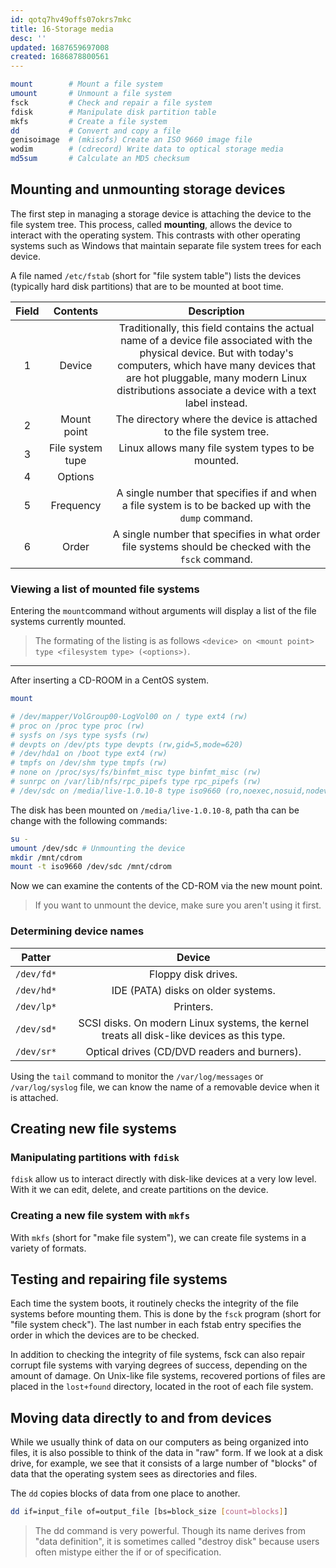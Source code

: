 ```yaml
---
id: qotq7hv49offs07okrs7mkc
title: 16-Storage media
desc: ''
updated: 1687659697008
created: 1686878800561
---
```


```BASH
mount        # Mount a file system
umount       # Unmount a file system
fsck         # Check and repair a file system
fdisk        # Manipulate disk partition table
mkfs         # Create a file system
dd           # Convert and copy a file
genisoimage  # (mkisofs) Create an ISO 9660 image file
wodim        # (cdrecord) Write data to optical storage media
md5sum       # Calculate an MD5 checksum
```

## Mounting and unmounting storage devices

The first step in managing a storage device is attaching the device to the file system tree. This process, called **mounting**, allows the device to interact with the operating system.  This contrasts with other operating systems such as Windows that maintain separate file system trees for each
device.

A file named `/etc/fstab` (short for "file system table") lists the devices (typically hard disk partitions) that are to be mounted at boot time.

| Field |     Contents     |                                                                                                                            Description                                                                                                                             |
|:-----:|:----------------:|:------------------------------------------------------------------------------------------------------------------------------------------------------------------------------------------------------------------------------------------------------------------:|
|   1   |      Device      | Traditionally, this field contains the actual name of a device file associated with the physical device. But with today's computers, which have many devices that are hot pluggable, many modern Linux distributions associate a device with a text label instead. |
|   2   |   Mount point    |                                                                                                The directory where the device is attached to the file system tree.                                                                                                 |
|   3   | File system tupe |                                                                                                         Linux allows many file system types to be mounted.                                                                                                         |
|   4   |     Options      |                                                                                                                                                                                                                                                                    |
|   5   |    Frequency     |                                                                                A single number that specifies if and when a file system is to be backed up with the `dump` command.                                                                                |
|   6   |      Order       |                                                                                A single number that specifies in what order file systems should be checked with the `fsck` command.                                                                                |

### Viewing a list of mounted file systems

Entering the `mount`command without arguments will display a list of the file systems currently mounted.

> The formating of the listing is as follows `<device> on <mount point> type <filesystem type> (<options>)`.

---

After inserting a CD-ROOM in a CentOS system.

```BASH
mount

# /dev/mapper/VolGroup00-LogVol00 on / type ext4 (rw)
# proc on /proc type proc (rw)
# sysfs on /sys type sysfs (rw)
# devpts on /dev/pts type devpts (rw,gid=5,mode=620)
# /dev/hda1 on /boot type ext4 (rw)
# tmpfs on /dev/shm type tmpfs (rw)
# none on /proc/sys/fs/binfmt_misc type binfmt_misc (rw)
# sunrpc on /var/lib/nfs/rpc_pipefs type rpc_pipefs (rw)
# /dev/sdc on /media/live-1.0.10-8 type iso9660 (ro,noexec,nosuid,nodev,uid=500)
```

The disk has been mounted on `/media/live-1.0.10-8`, path tha can be change with the following commands:

```BASH
su -
umount /dev/sdc # Unmounting the device
mkdir /mnt/cdrom
mount -t iso9660 /dev/sdc /mnt/cdrom
```

Now we can examine the contents of the CD-ROM via the new
mount point.

> If you want to unmount the device, make sure you aren't using it first.

### Determining device names

|   Patter   |                                           Device                                            |
|:----------:|:-------------------------------------------------------------------------------------------:|
| `/dev/fd*` |                                     Floppy disk drives.                                     |
| `/dev/hd*` |                             IDE (PATA) disks on older systems.                              |
| `/dev/lp*` |                                          Printers.                                          |
| `/dev/sd*` | SCSI disks.  On modern Linux systems, the kernel treats all disk-like devices as this type. |
| `/dev/sr*` |                        Optical drives (CD/DVD readers and burners).                         |

Using the `tail` command to monitor the `/var/log/messages` or `/var/log/syslog` file, we can know the name of a removable device when it is attached.

## Creating new file systems

### Manipulating partitions with `fdisk`

`fdisk` allow us to interact directly with disk-like devices at a very low level. With it we can edit, delete, and create partitions on the device.

### Creating a new file system with `mkfs`

With `mkfs` (short for "make file system"), we can create file systems in a variety of formats.

## Testing and repairing file systems

Each time the system boots, it routinely checks the
integrity of the file systems before mounting them. This is done by the `fsck` program (short for "file system check"). The last number in each fstab entry specifies the order in which the devices are to be checked.

In addition to checking the integrity of file systems, fsck can also repair corrupt file systems with varying degrees of success, depending on the amount of damage. On Unix-like file systems, recovered portions of files are placed in the `lost+found` directory, located in the root of each file system.

## Moving data directly to and from devices

While we usually think of data on our computers as being organized into files, it is also possible to think of the data in "raw" form. If we look at a disk
drive, for example, we see that it consists of a large number of "blocks" of data that the operating system sees as directories and files.

The `dd` copies blocks of data from one place to another.

```BASH
dd if=input_file of=output_file [bs=block_size [count=blocks]]
```

> The dd command is very powerful. Though its name derives from "data definition", it is sometimes called "destroy disk" because users often mistype either the if or of specification.

